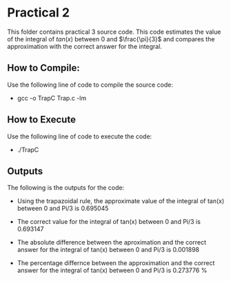 # Practical 2

This folder contains practical 3 source code. This code estimates the value of the integral of $tan(x)$ between $0$ and $\frac{\pi}{3}$ and compares the approximation with the correct answer for the integral.

## How to Compile:

Use the following line of code to compile the source code:

* gcc -o TrapC Trap.c -lm


## How to Execute

Use the following line of code to execute the code:

* ./TrapC


## Outputs

The following is the outputs for the code:

* Using the trapazoidal rule, the approximate value of the integral of tan(x) between 0 and Pi/3 is 0.695045

* The correct value for the  integral of tan(x) between 0 and Pi/3 is 0.693147

* The absolute difference between the aproximation and the correct answer for the integral of tan(x) between 0 and Pi/3 is 0.001898
 
* The percentage differnce between the approximation and the correct answer for the integral of tan(x) between 0 and Pi/3 is 0.273776 %

